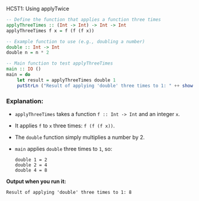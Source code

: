HC5T1: Using applyTwice


```haskell
-- Define the function that applies a function three times
applyThreeTimes :: (Int -> Int) -> Int -> Int
applyThreeTimes f x = f (f (f x))

-- Example function to use (e.g., doubling a number)
double :: Int -> Int
double n = n * 2

-- Main function to test applyThreeTimes
main :: IO ()
main = do
    let result = applyThreeTimes double 1
    putStrLn ("Result of applying 'double' three times to 1: " ++ show result)
```

### Explanation:

* `applyThreeTimes` takes a function `f :: Int -> Int` and an integer `x`.
* It applies `f` to `x` three times: `f (f (f x))`.
* The `double` function simply multiplies a number by 2.
* `main` applies `double` three times to `1`, so:

  ```
  double 1 = 2
  double 2 = 4
  double 4 = 8
  ```

**Output when you run it:**

```
Result of applying 'double' three times to 1: 8
```
